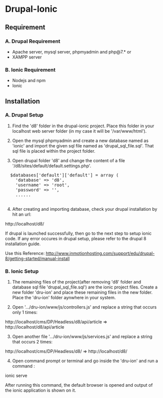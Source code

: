 # Drupal-Ionic

## Requirement

### A. Drupal Requirement

- Apache server, mysql server, phpmyadmin and php@7.*
or
- XAMPP server

### B. Ionic Requirement

- Nodejs and npm
- Ionic

## Installation

### A. Drupal Setup

1. Find the 'd8' folder in the drupal-ionic project. Place this folder in your localhost web server folder (in my case it will be '/var/www/html').

2. Open the mysql phpmyadmin and create a new database named as 'ionic' and import the given sql file named as 'drupal_sql_file.sql'. That sql file is placed within the project folder.

3. Open drupal folder 'd8' and change the content of a file '<path-to-localhost-folder>/d8/sites/default/default.settings.php'.

  <pre>
  $databases['default']['default'] = array (
    'database' => 'd8',
    'username' => 'root',
    'password' => '<mysql-password-if-any>',
    ......
  </pre>

4. After creating and importing database, check your drupal installation by hit an url: 

  http://localhost/d8/
  
If drupal is launched successfully, then go to the next step to setup ionic code. If any error occures in drupal setup, please refer to the drupal 8 installation guide.

Use this Reference: http://www.inmotionhosting.com/support/edu/drupal-8/getting-started/manual-install

### B. Ionic Setup

1. The remaining files of the project(after removing 'd8' folder and database sql file 'drupal_sql_file.sql') are the ionic project files. Create a new folder 'dru-ion' and place these remaining files in the new folder. Place the 'dru-ion' folder aynwhere in your system.

2. Open '.../dru-ion/www/js/controllers.js' and replace a string that occurs only 1 times:

  http://localhost/cms/DP/Headless/d8/api/article   =>    http://localhost/d8/api/article

3. Open another file '.../dru-ion/www/js/services.js' and replace a string that occurs 2 times:

  http://localhost/cms/DP/Headless/d8/  =>  http://localhost/d8/

4. Open command prompt or terminal and go inside the 'dru-ion' and run a command : 
  
  ionic serve
  
After running this command, the default browser is opened and output of the ionic application is shown on it.
